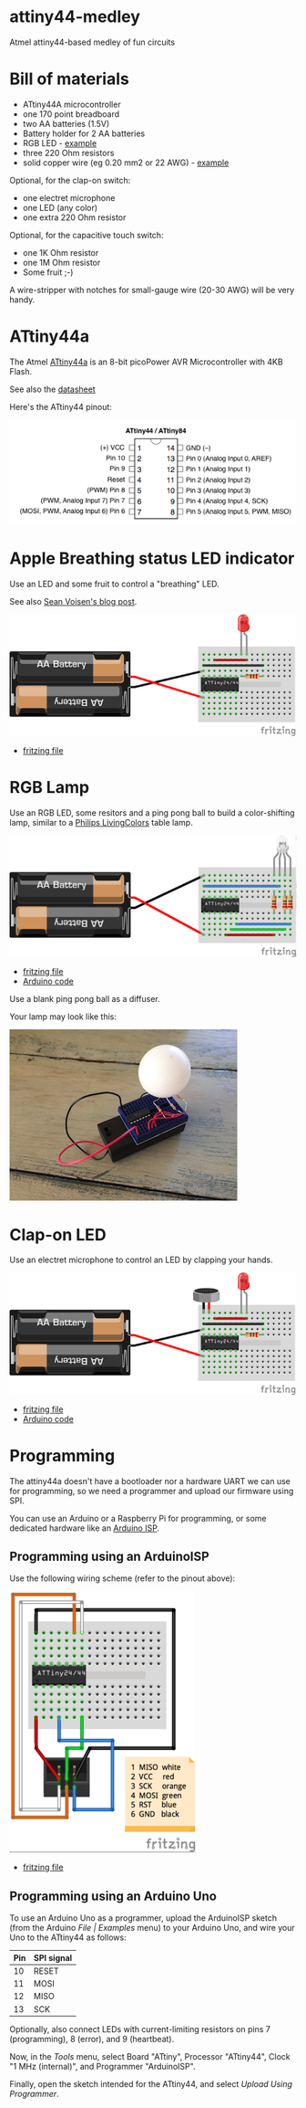 # attiny44-medley
Atmel attiny44-based medley of fun circuits

# Bill of materials

- ATtiny44A microcontroller
- one 170 point breadboard
- two AA batteries (1.5V)
- Battery holder for 2 AA batteries
- RGB LED - [example](http://www.kingbright-europe.de/download/LED-Lamp/L-154A4SURKQBDZGC%28Ver.6%29.pdf)
- three 220 Ohm resistors
- solid copper wire (eg 0.20 mm2 or 22 AWG) - [example](http://www.velleman.co.uk/contents/en-uk/p793.html) 

Optional, for the clap-on switch:

- one electret microphone
- one LED (any color)
- one extra 220 Ohm resistor

Optional, for the capacitive touch switch:

- one 1K Ohm resistor
- one 1M Ohm resistor
- Some fruit ;-)

A wire-stripper with notches for small-gauge wire (20-30 AWG) will be very handy.

# ATtiny44a

The Atmel [ATtiny44a](http://www.atmel.com/devices/ATTINY44A.aspx) is an 8-bit picoPower AVR Microcontroller with 4KB Flash.

See also the [datasheet](http://www.atmel.com/Images/doc8183.pdf)

Here's the ATtiny44 pinout:

![pinout](images/ATtiny44-84-labeled.png "ATtiny44")

# Apple Breathing status LED indicator
Use an LED and some fruit to control a "breathing" LED.

See also [Sean Voisen's blog post](http://sean.voisen.org/blog/2011/10/breathing-led-with-arduino/).


![breathe](images/breathe_bb-halfsize.png "breathing LED")

- [fritzing file](fritzing/breathe.fzz)

# RGB Lamp
Use an RGB LED, some resitors and a ping pong ball to build a color-shifting lamp, similar to a [Philips LivingColors](http://www.livingcolors.philips.com) table lamp.


![rgb](images/rgb-lamp-halfsize.png "rgb lamp")

- [fritzing file](fritzing/rgb-lamp.fzz)
- [Arduino code](living-color/living-color.ino)

Use a blank ping pong ball as a diffuser.

Your lamp may look like this:

![pic](images/rgb.jpg "picture")

# Clap-on LED

Use an electret microphone to control an LED by clapping your hands.

![clap](images/clapon_bb-halfsize.png "clap-on LED")

- [fritzing file](fritzing/clapon.fzz)
- [Arduino code](clap-on/clap-on.ino)

# Programming

The attiny44a doesn't have a bootloader nor a hardware UART we can use for programming, so we need a programmer and upload our firmware using SPI.

You can use an Arduino or a Raspberry Pi for programming, or some dedicated hardware like an [Arduino ISP](https://www.arduino.cc/en/Main/ArduinoISP).

## Programming using an ArduinoISP

Use the following wiring scheme (refer to the pinout above):

![prog](images/programming_bb_halfsize.png "programming")

- [fritzing file](fritzing/programming.fzz)

## Programming using an Arduino Uno

To use an Arduino Uno as a programmer, upload the ArduinoISP sketch (from the Arduino *File | Examples* menu) to your Arduino Uno, and wire your Uno to the ATtiny44 as follows:

| Pin | SPI signal |
| --- | --- |
| 10 | RESET |
| 11 | MOSI  |
| 12 | MISO  |
| 13 | SCK   |

Optionally, also connect LEDs with current-limiting resistors on pins 7 (programming), 8 (error), and 9 (heartbeat).

Now, in the *Tools* menu, select Board "ATtiny", Processor "ATtiny44", Clock "1 MHz (internal)", and Programmer "ArduinoISP".

Finally, open the sketch intended for the ATtiny44, and select *Upload Using Programmer*.

